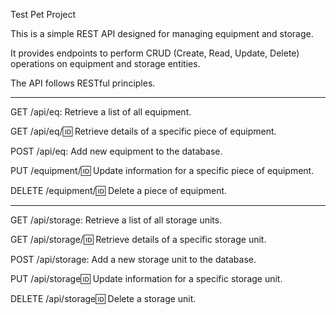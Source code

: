 Test Pet Project

This is a simple REST API designed for managing equipment and storage. 

It provides endpoints to perform CRUD (Create, Read, Update, Delete) operations on equipment and storage entities.

The API follows RESTful principles.

__________________________________________________________________

GET /api/eq: Retrieve a list of all equipment.

GET /api/eq/:id: Retrieve details of a specific piece of equipment.

POST /api/eq: Add new equipment to the database.

PUT /equipment/:id: Update information for a specific piece of equipment.

DELETE /equipment/:id: Delete a piece of equipment.

__________________________________________________________________

GET /api/storage: Retrieve a list of all storage units.

GET /api/storage/:id: Retrieve details of a specific storage unit.

POST /api/storage: Add a new storage unit to the database.

PUT /api/storage:id: Update information for a specific storage unit.

DELETE /api/storage:id: Delete a storage unit.
